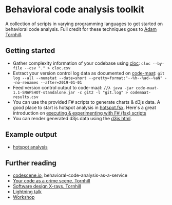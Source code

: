 Behavioral code analysis toolkit
===

A collection of scripts in varying programming languages to get started on behavioral code analysis.
Full credit for these techniques goes to [Adam Tornhill](https://www.adamtornhill.com/).

Getting started
--

* Gather complexity information of your codebase using [cloc](https://github.com/AlDanial/cloc): `cloc --by-file --csv "." > cloc.csv`
* Extract your version control log data as documented on [code-maat](https://github.com/adamtornhill/code-maat#generating-input-data): `git log --all --numstat --date=short --pretty=format:"--%h--%ad--%aN" --no-renames --after=2019-01-01`
* Feed version control output to code-maat: `//λ java -jar code-maat-1.1-SNAPSHOT-standalone.jar -c git2 -l "git.log" > codemaat-results.csv`
* You can use the provided F# scripts to generate charts & d3js data. A good place to start is hotspot analysis in [hotspot.fsx](https://github.com/jovaneyck/behavioral-code-analysis-toolkit/blob/master/fsharp/scripts/hotspots.fsx). Here's a great introduction on [executing & experimenting with F# (fsx) scripts](https://brandewinder.com/2016/02/06/10-fsharp-scripting-tips/)
* You can render generated d3js data using the [d3js html](https://github.com/jovaneyck/behavioral-code-analysis-toolkit/blob/master/dataviz-d3js/index.html).

Example output
---
* [hotspot analysis](https://jovaneyck.github.io/mithra-dataviz)

Further reading
---

* [codescene.io](https://codescene.io/), behavioral-code-analysis-as-a-service
* [Your code as a crime scene, Tornhill](https://pragprog.com/book/atcrime/your-code-as-a-crime-scene/)
* [Software design X-rays, Tornhill](https://pragprog.com/book/atevol/software-design-x-rays)
* [Lightning talk](https://docs.google.com/presentation/d/1zZrppPp6_20r4g1lC0pqrOvw03oi3e52zJbF-Hw8Yu8/edit?usp=sharing)
* [Workshop](https://drive.google.com/file/d/1EpIXiDEqalVaerotQ5e2BcmHwn6zStMI/view?usp=sharing)
